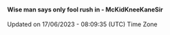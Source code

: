 #### Wise man says only fool rush in - McKidKneeKaneSir
Updated on 17/06/2023 - 08:09:35 (UTC) Time Zone

